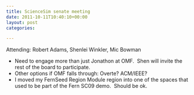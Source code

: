 ```yaml
---
title: ScienceSim senate meeting
date: 2011-10-11T10:40:10+00:00
layout: post
categories:

---
```

Attending: Robert Adams, Shenlei Winkler, Mic Bowman

  * Need to engage more than just Jonathon at OMF.  Shen will invite the rest of the board to participate.
  * Other options if OMF falls through: Overte? ACM/IEEE?
  * I moved my FernSeed Region Module region into one of the spaces that used to be part of the Fern SC09 demo.  Should be ok.
